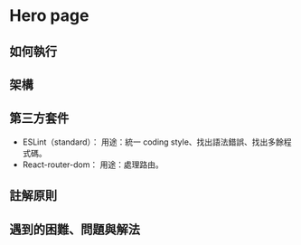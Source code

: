 # Hero page

## 如何執行

## 架構

## 第三方套件
- ESLint（standard）：
用途：統一 coding style、找出語法錯誤、找出多餘程式碼。
- React-router-dom：
用途：處理路由。

## 註解原則

## 遇到的困難、問題與解法